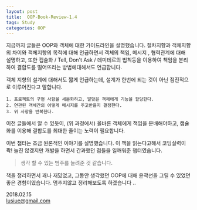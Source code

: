```yaml
---
layout: post
title:  OOP-Book-Review-1.4
tags: Study 
categories: OOP  
---   
```


지금까지 글들은 OOP와 객체에 대한 가이드라인을 설명했습니다. 절차지향과 객체지향의 차이와 객체지향의 목적에 대해 언급하면서 객체의 책임, 메시지 , 협력관계에 대해 설명하고, 또한 캡슐화 / Tell, Don't Ask / 데미테르의 법칙등을 이용하여 책임을 분리하여 결합도를 떨어뜨리는 방법에대해서도 언급합니다. 

 객체 지향의 설계에 대해서도 짧게 언급하는데, 설계가 한번에 되는 것이 아닌 점진적으로 이루어진다고 말합니다.

	1. 프로젝트의 구현 사항을 세분화하고, 알맞은 객체에게 기능을 할당한다.
	2. 연관된 객체간의 어떻게 메시지를 주고받을지 결정한다.
	3. 위 사항을 반복한다. 

이전 글들에서 알 수 있듯이, (위 과정에서) 올바른 객체에게 책임을 분배해야하고, 캡슐화를 이용해 결합도를 최대한 줄이는 노력이 필요합니다. 

이번 챕터는 조금 원론적인 이야기를 설명했습니다. 이 책을 읽는다고해서 코딩실력이 퐉! 늘진 않겠지만 개발을 하면서 간과했던 점들을 일깨워준 챕터였습니다. 

> 생각 할 수 있는 범주를 늘려준 것 같습니다.  

책을 정리하면서 꽤나 재밌었고, 그동안 생각했던 OOP에 대해 윤곽선을 그릴 수 있었던 좋은 경험이였습니다. 
멈추지않고 정리해보도록 하겠습니다 .. 

2018.02.15   
lusiue@gmail.com  

